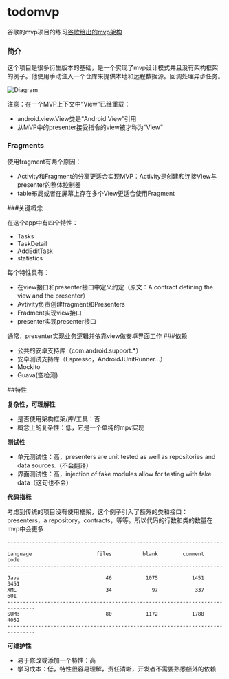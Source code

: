 # todomvp

谷歌的mvp项目的练习[谷歌给出的mvp架构](https://github.com/googlesamples/android-architecture)
### 简介

这个项目是很多衍生版本的基础，是一个实现了mvp设计模式并且没有架构框架的例子。他使用手动注入一个仓库来提供本地和远程数据源。回调处理异步任务。

<img src="https://github.com/googlesamples/android-architecture/wiki/images/mvp.png" alt="Diagram"/>

注意：在一个MVP上下文中“View”已经重载：

  * android.view.View类是“Android View”引用
  * 从MVP中的presenter接受指令的view被才称为“View”
  
### Fragments

使用fragment有两个原因：

  * Activity和Fragment的分离更适合实现MVP：Activity是创建和连接View与presenter的整体控制器
  * table布局或者在屏幕上存在多个View更适合使用Fragment

###关键概念

在这个app中有四个特性：

  * Tasks
  * TaskDetail
  * AddEditTask
  * statistics

每个特性具有：

  * 在view接口和presenter接口中定义约定（原文：A contract defining the view and the presenter）
  * Avtivity负责创建fragment和Presenters
  * Fradment实现view接口
  * presenter实现presenter接口
  
通常，presenter实现业务逻辑并依靠view做安卓界面工作
###依赖

  * 公共的安卓支持库（com.android.support.*）
  * 安卓测试支持库（Espresso，AndroidJUnitRunner...）
  * Mockito
  * Guava(空检测)

##特性

**复杂性，可理解性**

- 是否使用架构框架/库/工具：否
- 概念上的复杂性：低，它是一个单纯的mpv实现

**测试性**

- 单元测试性：高，presenters are unit tested as well as repositories and data sources.（不会翻译）
- 界面测试性：高，injection of fake modules allow for testing with fake data（这句也不会）

**代码指标**

考虑到传统的项目没有使用框架，这个例子引入了额外的类和接口：presenters，a repository，contracts，等等。所以代码的行数和类的数量在mvp中会更多

```
-------------------------------------------------------------------------------
Language                     files          blank        comment           code
-------------------------------------------------------------------------------
Java                            46           1075           1451           3451
XML                             34             97            337            601
-------------------------------------------------------------------------------
SUM:                            80           1172           1788           4052
-------------------------------------------------------------------------------
```
**可维护性**

- 易于修改或添加一个特性：高
- 学习成本：低，特性很容易理解，责任清晰，开发者不需要熟悉额外的依赖
